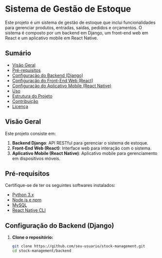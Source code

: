 # Sistema de Gestão de Estoque

Este projeto é um sistema de gestão de estoque que inclui funcionalidades para gerenciar produtos, entradas, saídas, pedidos e orçamentos. O sistema é composto por um backend em Django, um front-end web em React e um aplicativo mobile em React Native.

## Sumário

- [Visão Geral](#visão-geral)
- [Pré-requisitos](#pré-requisitos)
- [Configuração do Backend (Django)](#configuração-do-backend-django)
- [Configuração do Front-End Web (React)](#configuração-do-front-end-web-react)
- [Configuração do Aplicativo Mobile (React Native)](#configuração-do-aplicativo-mobile-react-native)
- [Uso](#uso)
- [Estrutura do Projeto](#estrutura-do-projeto)
- [Contribuição](#contribuição)
- [Licença](#licença)

## Visão Geral

Este projeto consiste em:

1. **Backend Django**: API RESTful para gerenciar o sistema de estoque.
2. **Front-End Web (React)**: Interface web para interação com o sistema.
3. **Aplicativo Mobile (React Native)**: Aplicativo mobile para gerenciamento em dispositivos móveis.

## Pré-requisitos

Certifique-se de ter os seguintes softwares instalados:

- [Python 3.x](https://www.python.org/)
- [Node.js e npm](https://nodejs.org/)
- [MySQL](https://www.mysql.com/)
- [React Native CLI](https://reactnative.dev/docs/environment-setup)

## Configuração do Backend (Django)

1. **Clone o repositório:**

   ```bash
   git clone https://github.com/seu-usuario/stock-management.git
   cd stock-management/backend
